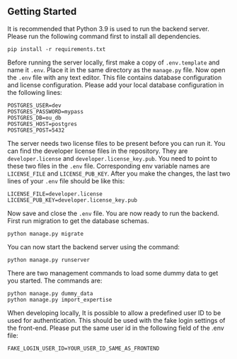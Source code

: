 ## Getting Started
It is recommended that Python 3.9 is used to run the backend server. Please run the following command first to install all dependencies.
```
pip install -r requirements.txt
```

Before running the server locally, first make a copy of `.env.template` and name it `.env`. Place it in the same directory as the `manage.py` file. Now open the `.env` file with any text editor. This file contains database configuration and license configuration. Please add your local database configuration in the following lines:
```
POSTGRES_USER=dev
POSTGRES_PASSWORD=mypass
POSTGRES_DB=ou_db
POSTGRES_HOST=postgres
POSTGRES_POST=5432
```

The server needs two license files to be present before you can run it. You can find the developer license files in the repository. They are `developer.license` and `developer.license_key.pub`. You need to point to these two files in the `.env` file. Corresponding env variable names are `LICENSE_FILE` and `LICENSE_PUB_KEY`. After you make the changes, the last two lines of your `.env` file should be like this:
```
LICENSE_FILE=developer.license
LICENSE_PUB_KEY=developer.license_key.pub
```

Now save and close the `.env` file. You are now ready to run the backend. First run migration to get the database schemas.
```
python manage.py migrate
```

You can now start the backend server using the command:
```
python manage.py runserver
```

There are two management commands to load some dummy data to get you started. The commands are:
```
python manage.py dummy_data
python manage.py import_expertise
```

When developing locally, It is possible to allow a predefined user ID to be used for authentication. This should be used with the fake login settings of the front-end. Please put the same user id in the following field of the .env file:
```
FAKE_LOGIN_USER_ID=YOUR_USER_ID_SAME_AS_FRONTEND
```
